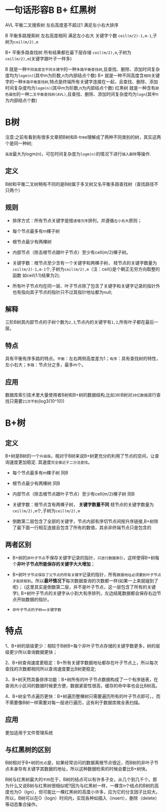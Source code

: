 
# 一句话形容B B+ 红黑树
AVL 平衡二叉搜索树 左右高度差不超过1 满足左小右大排序

B   平衡多路搜索树 左右高度相同 满足左小右大 关键字个数 `ceil(m/2)-1,m-1`,子树为`ceil(m/2),m`

B+  平衡多路查找树 所有结果都在最下层存储 `ceil(m/2),m`,子树为`ceil(m/2),m`(关键字跟叶子一样多)

B 就是一种`不同高度含不同关键字`的一种`多路平衡查找树`,且查找、删除、添加时间复杂度均为`logm(n)`(其中m为阶数,n为内部结点个数)
B+ 就是一种不同高度含`相同`关键字的一种`多路平衡查找树`,特点是终端所有关键字连接在一起，且查找、删除、添加时间复杂度均为`logm(n)`(其中m为阶数,n为内部结点个数)
红黑树 就是一种含有`颜色属性`的一种`二叉平衡查找树(AVL)`,且查找、删除、添加时间复杂度均为`logn`(其中n为内部结点个数)

# B树
注意:之前有看到有很多文章把B树和B-tree理解成了两种不同类别的树，其实这两个是同一种树;

`高度`最大为logm(n)，可在时间复杂度为`logm(n)`的情况下进行`插入删除`等操作.

## 定义
B树和平衡二叉树稍有不同的是B树属于多叉树又名平衡多路查找树（查找路径不只两个）

## 规则
- 排序方式：所有节点关键字是按`递增次序`排列，并遵循`左小右大`原则；
 
- 每个节点最多有m棵子树

- 根节点最少有两棵树

- 内部节点（除去根节点跟叶子节点）至少有cell(m/2)棵子树。
 
- 关键字数：根节点至少含有一个关键字和两棵子树，
  枝节点的关键字数量为`ceil(m/2)-1,m-1`个,子树为`ceil(m/2),m`（注：ceil()是个朝正无穷方向取整的函数 如ceil(1.1)结果为2);
 
- 所有叶子节点均在同一层、叶子节点除了包含了关键字和关键字记录的指针外也有指向其子节点的指针只不过其指针地址都为null;

## 解释
三阶B树其内部节点的子树个数为`2,3`,节点内的关键字有`1,2`,所有叶子都在最后一层。

## 特点
具有平衡有序多路的特点。`平衡`：左右两侧高度差为1；`有序`：具有查找树的特性，左小右大；`多路`：节点分之多，最多m个。

## 应用
数据库索引技术里大量使用者B树和B+树的数据结构,比如`3阶`B树对`10亿数据`进行查找只需要`21次不到`(log3(10^10))


# B+树

## 定义
B+树是B树的一个`升级版`，相对于B树来说B+树更充分的利用了节点的空间，让查询速度更加稳定.
其速度`完全接近于二分法查找`。

- 每个节点最多有m棵子树 同B

- 根节点最少有两棵树 同B

- 内部节点（除去根节点跟叶子节点）至少有cell(m/2)棵子树 同B

- 关键字数：根节点含有两棵子树， **关键字数量不同**
  枝节点的关键字数量为`ceil(m/2),m`个,子树为`ceil(m/2),m`

- 倒数第二层包含了全部的关键字，节点内部有序切节点间按升序链接,B+树除了最下面一行相互连接且包含了所有的数值，其余非终端节点只是包含的

## 两者区别
- B+树的`非叶子节点`不保存关键字记录的指针，`只进行数据索引`，这样使得B+树每个**非叶子节点所能保存的关键字大大增加**；
 
- B+树叶`子节点保存了父节点的所有关键字`记录的指针，所有`数据地址必须要到叶子节点才能获取到`。所以**最坏情况下**每次数据查询的次数都一样(如果一上来就碰到了呢)；
(这里其实是倒数第二层，并不是叶子节点，这一层包含了所有的关键字), B+树叶子节点的关键字从小到大有序排列，左边结尾数据都会保存右边节点开始数据的指针。
 
- `非叶子节点的子树==关键字数`

# 特点

1、B+树的层级更少：相较于B树B+每个非叶子节点存储的关键字数更多，树的层级更少所以查询数据更快；

2、B+树查询速度更稳定：B+所有关键字数据地址都存在叶子节点上，所以每次查找的次数都相同所以查询速度要比B树更稳定;

3、B+树天然具备排序功能：B+树所有的叶子节点数据构成了一个有序链表，在查询大小区间的数据时候更方便，数据紧密性很高，缓存的命中率也会比B树高。

4、B+树全节点遍历更快：B+树遍历整棵树只需要遍历所有的叶子节点即可，，而不需要像B树一样需要对每一层进行遍历，这有利于数据库做全表扫描。
## 应用
更加适用于文件管理系统

## 与红黑树的区别
B树相对于B+树的`优点`是，如果经常访问的数据离根节点很近，而B树的非叶子节点本身存有关键字其数据的地址，所以这种数据检索的时候会要比B+树快。

B树与红黑树最大的`不同`在于，B树的结点可以有许多子女，从几个到几千个。那为什么又说B树与红黑树很相似呢?因为与红黑树一样，一棵含n个结点的B树的高度也为O（lgn），但可能比一棵红黑树的高度小许多，应为它的分支因子比较大。所以，B树可以在O（logn）时间内，实现各种如插入（insert），删除（delete）等动态集合操作。
